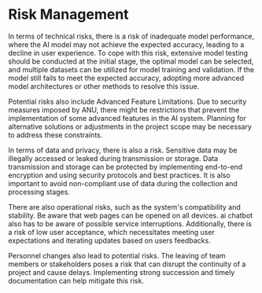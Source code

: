 # Risk Management
In terms of technical risks, there is a risk of inadequate model performance, where the AI model may not achieve the expected accuracy, leading to a decline in user experience. To cope with this risk, extensive model testing should be conducted at the initial stage, the optimal model can be selected, and multiple datasets can be utilized for model training and validation. If the model still fails to meet the expected accuracy, adopting more advanced model architectures or other methods to resolve this issue.

Potential risks also include Advanced Feature Limitations. Due to security measures imposed by ANU, there might be restrictions that prevent the implementation of some advanced features in the AI system. Planning for alternative solutions or adjustments in the project scope may be necessary to address these constraints.
 
In terms of data and privacy, there is also a risk. Sensitive data may be illegally accessed or leaked during transmission or storage. Data transmission and storage can be protected by implementing end-to-end encryption and using security protocols and best practices. It is also important to avoid non-compliant use of data during the collection and processing stages.
 
There are also operational risks, such as the system's compatibility and stability. Be aware that web pages can be opened on all devices. ai chatbot also has to be aware of possible service interruptions. Additionally, there is a risk of low user acceptance, which necessitates meeting user expectations and iterating updates based on users feedbacks.

Personnel changes also lead to potential risks. The leaving of team members or stakeholders poses a risk that can disrupt the continuity of a project and cause delays. Implementing strong succession and timely documentation can help mitigate this risk.
